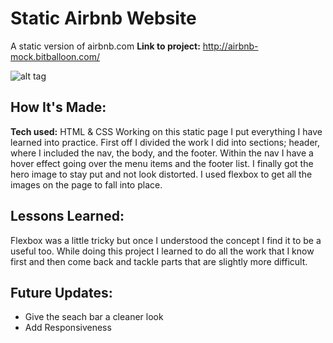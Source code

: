 # Static Airbnb Website

A static version of airbnb.com 
**Link to project:** http://airbnb-mock.bitballoon.com/

![alt tag](http://i.imgur.com/YBBqCVr.png?1)



## How It's Made:

**Tech used:** HTML & CSS
Working on this static page I put everything I have learned into practice. First off I divided the work I did into sections; header, where I included the nav, the body, and the footer. Within the nav I have a hover effect going over the menu items and the footer list. I finally got the hero image to stay put and not look distorted. I used flexbox to get all the images on the page to fall into place. 

## Lessons Learned:
Flexbox was a little tricky but once I understood the concept I find it to be a useful too. While doing this project I learned to do all the work that I know first and then come back and tackle parts that are slightly more difficult. 

## Future Updates:
* Give the seach bar a cleaner look
* Add Responsiveness
